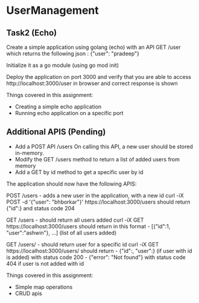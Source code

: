 # UserManagement
 
## Task2 (Echo)

Create a simple application using golang (echo) with an API GET /user which returns the following json :
{"user": "pradeep"}

Initialize it as a go module (using go mod init)

Deploy the application on port 3000 and verify that you are able to access http://localhost:3000/user in browser and correct response is shown

Things covered in this assignment:
- Creating a simple echo application
- Running echo application on a specific port

## Additional APIS (Pending)

- Add a POST API /users
	On calling this API, a new user should be stored in-memory. 
- Modify the GET /users method to return a list of added users from memory
- Add a GET by id method to get a specific user by id


The application should now have the following APIS:

POST /users - adds a new user in the application, with a new id
	curl -iX POST -d '{"user": "bhborkar"}' https://localhost:3000/users 
	should return {"id":<number>} and status code 204


GET /users - should return all users added
	curl -iX GET https://localhost:3000/users
	should return in this format - [{"id":1, "user":"ashwin"}, ...] (list of all users added)
	
GET /users/<id> - should return user for a specific id
	curl -iX GET https://localhost:3000/users/<number>
	should return 
		- {"id":<number>, "user":<name>} (if user with id <nymber> is added) with status code 200
		- {"error": "Not found"} with status code 404 if user is not added with id <number>


Things covered in this assignment:
- Simple map operations
- CRUD apis

